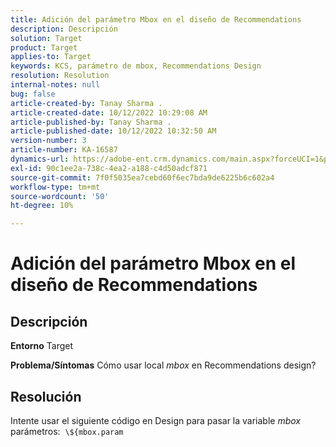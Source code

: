 ```yaml
---
title: Adición del parámetro Mbox en el diseño de Recommendations
description: Descripción
solution: Target
product: Target
applies-to: Target
keywords: KCS, parámetro de mbox, Recommendations Design
resolution: Resolution
internal-notes: null
bug: false
article-created-by: Tanay Sharma .
article-created-date: 10/12/2022 10:29:08 AM
article-published-by: Tanay Sharma .
article-published-date: 10/12/2022 10:32:50 AM
version-number: 3
article-number: KA-16587
dynamics-url: https://adobe-ent.crm.dynamics.com/main.aspx?forceUCI=1&pagetype=entityrecord&etn=knowledgearticle&id=22da67b1-184a-ed11-bba2-0022480868ff
exl-id: 90c1ee2a-738c-4ea2-a188-c4d50adcf871
source-git-commit: 7f0f5035ea7cebd60f6ec7bda9de6225b6c602a4
workflow-type: tm+mt
source-wordcount: '50'
ht-degree: 10%

---
```


# Adición del parámetro Mbox en el diseño de Recommendations

## Descripción

<b>Entorno</b>
Target


<b>Problema/Síntomas</b>
Cómo usar local *mbox* en Recommendations design?


## Resolución


Intente usar el siguiente código en Design para pasar la variable *mbox* parámetros:  `\${mbox.param`
